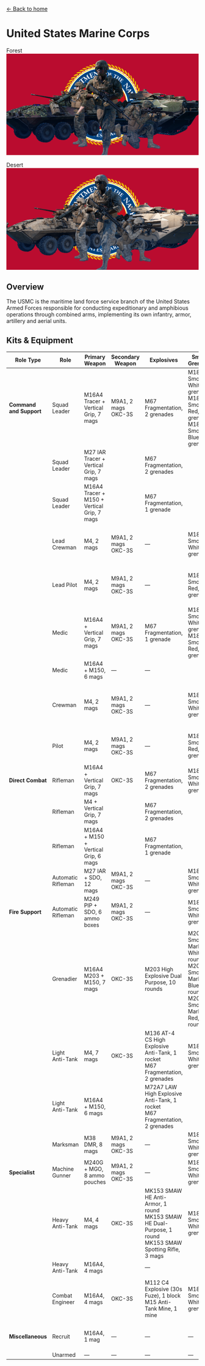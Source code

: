 [← Back to home](../../README.md)

# United States Marine Corps

Forest
![United States Marine Corps - Forest Camo](./united-states-marine-corps-forest.png)

Desert
![United States Marine Corps - Desert Camo](./united-states-marine-corps-desert.png)

## Overview
The USMC is the maritime land force service branch of the United States Armed Forces responsible for conducting expeditionary and amphibious operations through combined arms, implementing its own infantry, armor, artillery and aerial units.

## Kits & Equipment
| Role Type            | Role            | Primary Weapon                                                       | Secondary Weapon                                                   | Explosives                                               | Smoke Grenades                                                             | Medical Supplies                     | Addtl. Equipment                                                            |
|----------------------|-----------------|----------------------------------------------------------------------|----------------------------------------------------------------------|----------------------------------------------------------|----------------------------------------------------------------------------|--------------------------------------|----------------------------------------------------------------------------|
| **Command and Support** | Squad Leader    | M16A4 Tracer + Vertical Grip, 7 mags                                   | M9A1, 2 mags<br>OKC-3S                                                 | M67 Fragmentation, 2 grenades                                | M18 Smoke White, 2 grenades<br>M18 Smoke Red, 1 grenade<br>M18 Smoke Blue, 1 grenade | Field Dressing, 2 packages            | Field Binoculars<br>Rally Point                                               |
|                      | Squad Leader    | M27 IAR Tracer + Vertical Grip, 7 mags                                 |                                                                      | M67 Fragmentation, 2 grenades                                |                                                                        |                                      |                                                                            |
|                      | Squad Leader    | M16A4 Tracer + M150 + Vertical Grip, 7 mags                            |                                                                      | M67 Fragmentation, 1 grenade                                |                                                                        |                                      |                                                                            |
|                      | Lead Crewman     | M4, 2 mags                                                           | M9A1, 2 mags<br>OKC-3S                                                 | —                                                          | M18 Smoke White, 2 grenades                                                | Field Dressing, 2 packages            | Field Binoculars<br>Vehicle Repair Tools<br>Rally Point                      |
|                      | Lead Pilot       | M4, 2 mags                                                           | M9A1, 2 mags<br>OKC-3S                                                 | —                                                          | M18 Smoke Red, 2 grenades                                                  | Field Dressing, 2 packages            | Field Binoculars<br>Vehicle Repair Tools<br>Rally Point                      |
|                      | Medic            | M16A4 + Vertical Grip, 7 mags                                         | M9A1, 2 mags<br>OKC-3S                                                 | M67 Fragmentation, 1 grenade                                | M18 Smoke White, 2 grenades<br>M18 Smoke Red, 2 grenades                   | Field Dressing, 9 packages<br>Medical Kit | Entrenching Tool<br>Field Binoculars                                          |
|                      | Medic            | M16A4 + M150, 6 mags                                                  | —                                                                    | —                                                          |                                                                        |                                      | Entrenching Tool                                                             |
|                      | Crewman          | M4, 2 mags                                                           | M9A1, 2 mags<br>OKC-3S                                                 | —                                                          | M18 Smoke White, 2 grenades                                                | Field Dressing, 2 packages            | Entrenching Tool<br>Field Binoculars<br>Vehicle Repair Tools                 |
|                      | Pilot            | M4, 2 mags                                                           | M9A1, 2 mags<br>OKC-3S                                                 | —                                                          | M18 Smoke Red, 2 grenades                                                  | Field Dressing, 2 packages            | Field Binoculars<br>Vehicle Repair Tools                                     |
| **Direct Combat**     | Rifleman         | M16A4 + Vertical Grip, 7 mags                                         | OKC-3S                                                               | M67 Fragmentation, 2 grenades                                | M18 Smoke White, 2 grenades                                                | Field Dressing, 2 packages            | Entrenching Tool<br>Ammo Bag<br>Field Binoculars                             |
|                      | Rifleman         | M4 + Vertical Grip, 7 mags                                           |                                                                      | M67 Fragmentation, 2 grenades                                |                                                                        |                                      |                                                                            |
|                      | Rifleman         | M16A4 + M150 + Vertical Grip, 6 mags                                  |                                                                      | M67 Fragmentation, 1 grenade                                |                                                                        |                                      | Entrenching Tool<br>Ammo Bag                                                 |
|                      | Automatic Rifleman | M27 IAR + SDO, 12 mags                                                | M9A1, 2 mags<br>OKC-3S                                                 | —                                                          | M18 Smoke White, 2 grenades                                                | Field Dressing, 2 packages            | Entrenching Tool                                                             |
| **Fire Support**      | Automatic Rifleman | M249 PIP + SDO, 6 ammo boxes                                          | M9A1, 2 mags<br>OKC-3S                                                 | —                                                          | M18 Smoke White, 2 grenades                                                | Field Dressing, 2 packages            | Entrenching Tool                                                             |
|                      | Grenadier        | M16A4 M203 + M150, 7 mags                                             | OKC-3S                                                               | M203 High Explosive Dual Purpose, 10 rounds                | M203 Smoke Marker White, 2 rounds<br>M203 Smoke Marker Blue, 2 rounds<br>M203 Smoke Marker Red, 2 rounds | Field Dressing, 2 packages            | Entrenching Tool                                                             |
|                      | Light Anti-Tank  | M4, 7 mags                                                           | OKC-3S                                                               | M136 AT-4 CS High Explosive Anti-Tank, 1 rocket<br>M67 Fragmentation, 2 grenades | M18 Smoke White, 2 grenades                                                | Field Dressing, 2 packages            | Entrenching Tool<br>Field Binoculars                                          |
|                      | Light Anti-Tank  | M16A4 + M150, 6 mags                                                  |                                                                      | M72A7 LAW High Explosive Anti-Tank, 1 rocket<br>M67 Fragmentation, 2 grenades |                                                                        |                                      | Entrenching Tool                                                             |
|                      | Marksman         | M38 DMR, 8 mags                                                      | M9A1, 2 mags<br>OKC-3S                                                 | —                                                          | M18 Smoke White, 2 grenades                                                | Field Dressing, 2 packages            | Entrenching Tool<br>Field Binoculars                                          |
| **Specialist**        | Machine Gunner   | M240G + MGO, 8 ammo pouches                                          | M9A1, 2 mags<br>OKC-3S                                                 | —                                                          | M18 Smoke White, 2 grenades                                                | Field Dressing, 2 packages            | Entrenching Tool                                                             |
|                      | Heavy Anti-Tank  | M4, 4 mags                                                           | OKC-3S                                                               | MK153 SMAW HE Anti-Armor, 1 round<br>MK153 SMAW HE Dual-Purpose, 1 round<br>MK153 SMAW Spotting Rifle, 3 mags | M18 Smoke White, 2 grenades                                                | Field Dressing, 2 packages            | Entrenching Tool<br>Field Binoculars                                          |
|                      | Heavy Anti-Tank  | M16A4, 4 mags                                                        |                                                                      | —                                                          |                                                                        |                                      | Entrenching Tool                                                             |
|                      | Combat Engineer  | M16A4, 4 mags                                                        | OKC-3S                                                               | M112 C4 Explosive (30s Fuze), 1 block<br>M15 Anti-Tank Mine, 1 mine | M18 Smoke White, 2 grenades                                                | Field Dressing, 2 packages            | Entrenching Tool<br>Vehicle Repair Tools<br>Sandbags<br>Razor Wire            |
| **Miscellaneous**     | Recruit          | M16A4, 1 mag                                                         | —                                                                    | —                                                          | —                                                                      | Field Dressing, 1 package              | Entrenching Tool                                                             |
|                      | Unarmed          | —                                                                    | —                                                                    | —                                                          | —                                                                      | —                                    | —                                                                          |


